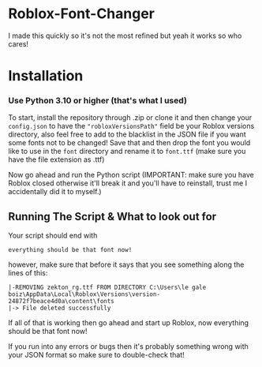 # Roblox-Font-Changer
I made this quickly so it's not the most refined but yeah it works so who cares!

# Installation
### Use Python 3.10 or higher (that's what I used)

To start, install the repository through .zip or clone it and then change your ```config.json``` to have the ```"robloxVersionsPath"``` field be your Roblox versions directory, also feel free to add to the blacklist in the JSON file if you want some fonts not to be changed!
Save that and then drop the font you would like to use in the ```font``` directory and rename it to ```font.ttf``` (make sure you have the file extension as .ttf)

Now go ahead and run the Python script (IMPORTANT: make sure you have Roblox closed otherwise it'll break it and you'll have to reinstall, trust me I accidentally did it to myself.)

## Running The Script & What to look out for
Your script should end with 
```
everything should be that font now!
```

however, make sure that before it says that you see something along the lines of this:
```
|-REMOVING zekton_rg.ttf FROM DIRECTORY C:\Users\le gale boiz\AppData\Local\Roblox\Versions\version-24872f7beace4d0a\content\fonts
|-> File deleted successfully
```

If all of that is working then go ahead and start up Roblox, now everything should be that font now!

If you run into any errors or bugs then it's probably something wrong with your JSON format so make sure to double-check that!

